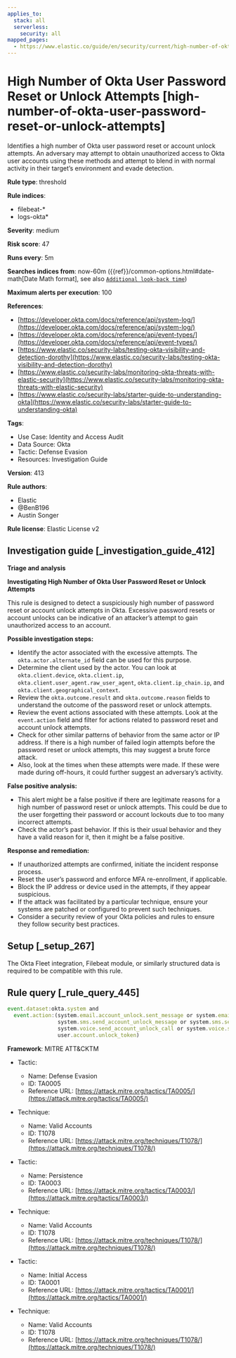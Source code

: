 ```yaml
---
applies_to:
  stack: all
  serverless:
    security: all
mapped_pages:
  - https://www.elastic.co/guide/en/security/current/high-number-of-okta-user-password-reset-or-unlock-attempts.html
---
```


# High Number of Okta User Password Reset or Unlock Attempts [high-number-of-okta-user-password-reset-or-unlock-attempts]

Identifies a high number of Okta user password reset or account unlock attempts. An adversary may attempt to obtain unauthorized access to Okta user accounts using these methods and attempt to blend in with normal activity in their target’s environment and evade detection.

**Rule type**: threshold

**Rule indices**:

* filebeat-*
* logs-okta*

**Severity**: medium

**Risk score**: 47

**Runs every**: 5m

**Searches indices from**: now-60m ({{ref}}/common-options.html#date-math[Date Math format], see also [`Additional look-back time`](docs-content://solutions/security/detect-and-alert/create-detection-rule.md#rule-schedule))

**Maximum alerts per execution**: 100

**References**:

* [https://developer.okta.com/docs/reference/api/system-log/](https://developer.okta.com/docs/reference/api/system-log/)
* [https://developer.okta.com/docs/reference/api/event-types/](https://developer.okta.com/docs/reference/api/event-types/)
* [https://www.elastic.co/security-labs/testing-okta-visibility-and-detection-dorothy](https://www.elastic.co/security-labs/testing-okta-visibility-and-detection-dorothy)
* [https://www.elastic.co/security-labs/monitoring-okta-threats-with-elastic-security](https://www.elastic.co/security-labs/monitoring-okta-threats-with-elastic-security)
* [https://www.elastic.co/security-labs/starter-guide-to-understanding-okta](https://www.elastic.co/security-labs/starter-guide-to-understanding-okta)

**Tags**:

* Use Case: Identity and Access Audit
* Data Source: Okta
* Tactic: Defense Evasion
* Resources: Investigation Guide

**Version**: 413

**Rule authors**:

* Elastic
* @BenB196
* Austin Songer

**Rule license**: Elastic License v2

## Investigation guide [_investigation_guide_412]

**Triage and analysis**

**Investigating High Number of Okta User Password Reset or Unlock Attempts**

This rule is designed to detect a suspiciously high number of password reset or account unlock attempts in Okta. Excessive password resets or account unlocks can be indicative of an attacker’s attempt to gain unauthorized access to an account.

**Possible investigation steps:**

* Identify the actor associated with the excessive attempts. The `okta.actor.alternate_id` field can be used for this purpose.
* Determine the client used by the actor. You can look at `okta.client.device`, `okta.client.ip`, `okta.client.user_agent.raw_user_agent`, `okta.client.ip_chain.ip`, and `okta.client.geographical_context`.
* Review the `okta.outcome.result` and `okta.outcome.reason` fields to understand the outcome of the password reset or unlock attempts.
* Review the event actions associated with these attempts. Look at the `event.action` field and filter for actions related to password reset and account unlock attempts.
* Check for other similar patterns of behavior from the same actor or IP address. If there is a high number of failed login attempts before the password reset or unlock attempts, this may suggest a brute force attack.
* Also, look at the times when these attempts were made. If these were made during off-hours, it could further suggest an adversary’s activity.

**False positive analysis:**

* This alert might be a false positive if there are legitimate reasons for a high number of password reset or unlock attempts. This could be due to the user forgetting their password or account lockouts due to too many incorrect attempts.
* Check the actor’s past behavior. If this is their usual behavior and they have a valid reason for it, then it might be a false positive.

**Response and remediation:**

* If unauthorized attempts are confirmed, initiate the incident response process.
* Reset the user’s password and enforce MFA re-enrollment, if applicable.
* Block the IP address or device used in the attempts, if they appear suspicious.
* If the attack was facilitated by a particular technique, ensure your systems are patched or configured to prevent such techniques.
* Consider a security review of your Okta policies and rules to ensure they follow security best practices.


## Setup [_setup_267]

The Okta Fleet integration, Filebeat module, or similarly structured data is required to be compatible with this rule.


## Rule query [_rule_query_445]

```js
event.dataset:okta.system and
  event.action:(system.email.account_unlock.sent_message or system.email.password_reset.sent_message or
                system.sms.send_account_unlock_message or system.sms.send_password_reset_message or
                system.voice.send_account_unlock_call or system.voice.send_password_reset_call or
                user.account.unlock_token)
```

**Framework**: MITRE ATT&CKTM

* Tactic:

    * Name: Defense Evasion
    * ID: TA0005
    * Reference URL: [https://attack.mitre.org/tactics/TA0005/](https://attack.mitre.org/tactics/TA0005/)

* Technique:

    * Name: Valid Accounts
    * ID: T1078
    * Reference URL: [https://attack.mitre.org/techniques/T1078/](https://attack.mitre.org/techniques/T1078/)

* Tactic:

    * Name: Persistence
    * ID: TA0003
    * Reference URL: [https://attack.mitre.org/tactics/TA0003/](https://attack.mitre.org/tactics/TA0003/)

* Technique:

    * Name: Valid Accounts
    * ID: T1078
    * Reference URL: [https://attack.mitre.org/techniques/T1078/](https://attack.mitre.org/techniques/T1078/)

* Tactic:

    * Name: Initial Access
    * ID: TA0001
    * Reference URL: [https://attack.mitre.org/tactics/TA0001/](https://attack.mitre.org/tactics/TA0001/)

* Technique:

    * Name: Valid Accounts
    * ID: T1078
    * Reference URL: [https://attack.mitre.org/techniques/T1078/](https://attack.mitre.org/techniques/T1078/)




